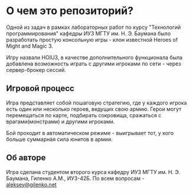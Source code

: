 # О чем это репозиторий?
Одной из задач в рамках лабораторных работ по курсу "Технологий программирования" кафедры ИУ3 МГТУ им. Н. Э. Баумана было разработать простую консольную игры - клон известной Heroes of Might and Magic 3. 

Игру назвали HOIU3, в качестве дополнительного функционала была добавлена возможность играть с другими игроками по сети - через сервер-брокер сессий. 

## Игровой процесс
Игра представляет собой пошаговую стратегию, где у каждого игрока есть один или несколько героев, ведущих свою армию. Герои могут перемещаться по карте, подбирать сокровища, сражаться с врагами(монстрами) и другими игроками. 

Бой проходит в автоматическом режиме - выигрывает тот, у кого больше суммарная сила юнитов в армии. 

## Об авторе
Игра сделана студентом второго курса кафедру ИУ3 МГТУ им. Н. Э. Баумана, Гиленко А.М., ИУ3-42Б. По всем вопросам - aleksey@gilenko.net
